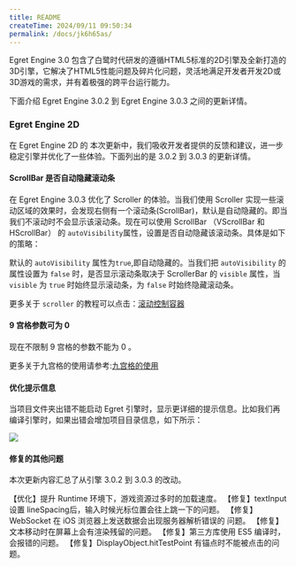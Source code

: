 ```yaml
---
title: README
createTime: 2024/09/11 09:50:34
permalink: /docs/jk6h65as/
---
```

Egret Engine 3.0 包含了白鹭时代研发的遵循HTML5标准的2D引擎及全新打造的3D引擎，它解决了HTML5性能问题及碎片化问题，灵活地满足开发者开发2D或3D游戏的需求，并有着极强的跨平台运行能力。

下面介绍 Egret Engine 3.0.2 到 Egret Engine 3.0.3 之间的更新详情。


### Egret Engine 2D 

在 Egret Engine 2D 的 本次更新中，我们吸收开发者提供的反馈和建议，进一步稳定引擎并优化了一些体验。下面列出的是 3.0.2 到 3.0.3 的更新详情。 

#### ScrollBar 是否自动隐藏滚动条

在 Egret Engine 3.0.3 优化了 Scroller 的体验。当我们使用 Scroller 实现一些滚动区域的效果时，会发现右侧有一个滚动条(ScrollBar)，默认是自动隐藏的。即当我们不滚动时不会显示该滚动条。现在可以使用 ScrollBar （VScrollBar 和 HScrollBar） 的 `autoVisibility`属性，设置是否自动隐藏该滚动条。具体是如下的策略：

默认的 `autoVisibility` 属性为`true`,即自动隐藏的。当我们把 `autoVisibility` 的属性设置为 `false` 时，是否显示滚动条取决于 ScrollerBar 的 `visible` 属性，当 `visible` 为 `true` 时始终显示滚动条，为 `false` 时始终隐藏滚动条。

更多关于 `scroller` 的教程可以点击：[滚动控制容器](http://edn.egret.com/cn/docs/page/611#滚动条显示策略)

#### 9 宫格参数可为 0 

现在不限制 9 宫格的参数不能为 0 。

更多关于九宫格的使用请参考:[九宫格的使用](http://edn.egret.com/cn/docs/page/133)

#### 优化提示信息

当项目文件夹出错不能启动 Egret 引擎时，显示更详细的提示信息。比如我们再编译引擎时，如果出错会增加项目目录信息，如下所示：

![](56ca77219889c.PNG)

#### 修复的其他问题

本次更新内容汇总了从引擎 3.0.2 到 3.0.3 的改动。

【优化】提升 Runtime 环境下，游戏资源过多时的加载速度。
【修复】textInput 设置 lineSpacing后，输入时候光标位置会往上跳一下的问题。
【修复】WebSocket 在 iOS 浏览器上发送数据会出现服务器解析错误的 问题。
【修复】文本移动时在屏幕上会有渲染残留的问题。
【修复】第三方库使用 ES5 编译时，会报错的问题。
【修复】DisplayObject.hitTestPoint 有锚点时不能被点击的问题。
